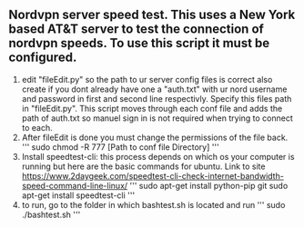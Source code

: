 Nordvpn server speed test. This uses a New York based AT&T server to test the connection of nordvpn speeds. To use this script it must be configured. 
-------------------------
1. edit "fileEdit.py" so the path to ur server config files is correct also create if you dont already have one a "auth.txt" with ur nord username and password in first and second line respectivly. Specify this files path in "fileEdit.py". This script moves through each conf file and adds the path of auth.txt so manuel sign in is not required when trying to connect to each.
2. After fileEdit is done you must change the permissions of the file back.
'''
sudo chmod -R 777 [Path to conf file Directory]
'''
3. Install speedtest-cli: this process depends on which os your computer is running but here are the basic commands for ubuntu. Link to site https://www.2daygeek.com/speedtest-cli-check-internet-bandwidth-speed-command-line-linux/ 
''' 
sudo apt-get install python-pip git
sudo apt-get install speedtest-cli
'''
4. to run, go to the folder in which bashtest.sh is located and run
'''
sudo ./bashtest.sh
'''

